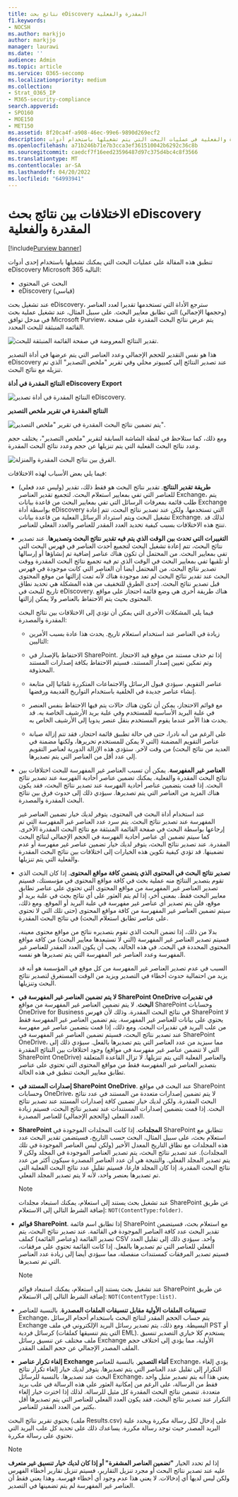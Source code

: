 ```yaml
---
title: نتائج بحث eDiscovery المقدرة والفعلية
f1.keywords:
- NOCSH
ms.author: markjjo
author: markjjo
manager: laurawi
ms.date: ''
audience: Admin
ms.topic: article
ms.service: O365-seccomp
ms.localizationpriority: medium
ms.collection:
- Strat_O365_IP
- M365-security-compliance
search.appverid:
- SPO160
- MOE150
- MET150
ms.assetid: 8f20ca4f-a908-46ec-99e6-9890d269ecf2
description: فهم سبب اختلاف نتائج البحث المقدرة والفعلية في عمليات البحث التي يتم تشغيلها باستخدام أدوات eDiscovery في Office 365.
ms.openlocfilehash: a71b246b71e7b3cca3ef361510042b6292c36c8b
ms.sourcegitcommit: caedcf7f16eed23596487d97c375d4bc4c8f3566
ms.translationtype: MT
ms.contentlocale: ar-SA
ms.lasthandoff: 04/20/2022
ms.locfileid: "64993941"
---
```

# <a name="differences-between-estimated-and-actual-ediscovery-search-results"></a>الاختلافات بين نتائج بحث eDiscovery المقدرة والفعلية

[!include[Purview banner](../includes/purview-rebrand-banner.md)]

تنطبق هذه المقالة على عمليات البحث التي يمكنك تشغيلها باستخدام إحدى أدوات eDiscovery Microsoft 365 التالية: 

- البحث عن المحتوى
- eDiscovery (قياسي)

عند تشغيل بحث eDiscovery، سترجع الأداة التي تستخدمها تقديرا لعدد العناصر (وحجمها الإجمالي) التي تطابق معايير البحث. على سبيل المثال، عند تشغيل عملية بحث في مدخل توافق Microsoft Purview، يتم عرض نتائج البحث المقدرة على صفحة القائمة المنبثقة للبحث المحدد.
  
![تقدير النتائج المعروضة في صفحة القائمة المنبثقة للبحث.](../media/EstimatedSearchResults1.png)
  
هذا هو نفس التقدير للحجم الإجمالي وعدد العناصر التي يتم عرضها في أداة التصدير eDiscovery عند تصدير النتائج إلى كمبيوتر محلي وفي تقرير "ملخص التصدير" الذي تم تنزيله مع نتائج البحث.
  
**النتائج المقدرة في أداة eDiscovery Export**

![النتائج المقدرة في أداة تصدير eDiscovery.](../media/d34312a5-0ee6-49aa-9460-7ea0015a6e66.png)
  
**النتائج المقدرة في تقرير ملخص التصدير**

![يتم تضمين نتائج البحث المقدرة في تقرير "ملخص التصدير".](../media/44b579da-86c2-4f33-81b5-84d604003eda.png)
  
ومع ذلك، كما ستلاحظ في لقطة الشاشة السابقة لتقرير "ملخص التصدير"، يختلف حجم وعدد نتائج البحث الفعلية التي يتم تنزيلها عن حجم وعدد نتائج البحث المقدرة.
  
![الفرق بين نتائج البحث المقدرة والمنزلة.](../media/84aef318-230f-430d-9d9e-02f21342d364.png)
  
فيما يلي بعض الأسباب لهذه الاختلافات:
  
- **طريقة تقدير النتائج**. تقدير نتائج البحث هو فقط ذلك، تقدير (وليس عدد فعلي) للعناصر التي تفي بمعايير استعلام البحث. لتجميع تقدير العناصر Exchange، يتم طلب قائمة بمعرفات الرسائل التي تفي بمعايير البحث من قاعدة بيانات Exchange بواسطة أداة eDiscovery التي تستخدمها. ولكن عند تصدير نتائج البحث، تتم إعادة تشغيل البحث ويتم استرداد الرسائل الفعلية من قاعدة بيانات Exchange. لذلك قد تنتج هذه الاختلافات بسبب كيفية تحديد العدد المقدر للعناصر والعدد الفعلي للعناصر.

- **التغييرات التي تحدث بين الوقت الذي يتم فيه تقدير نتائج البحث وتصديرها**. عند تصدير نتائج البحث، تتم إعادة تشغيل البحث لتجميع أحدث العناصر في فهرس البحث التي تفي بمعايير البحث. من المحتمل أن تكون هناك عناصر إضافية تم إنشاؤها أو إرسالها أو تلقيها تفي بمعايير البحث في الوقت الذي تم فيه تجميع نتائج البحث المقدرة ووقت تصدير نتائج البحث. من المحتمل أيضا أن العناصر التي كانت موجودة في فهرس البحث عند تقدير نتائج البحث لم تعد موجودة هناك لأنه تمت إزالتها من موقع المحتوى قبل تصدير نتائج البحث. إحدى الطرق للتخفيف من هذه المشكلة هي تحديد نطاق تاريخ للبحث في eDiscovery. هناك طريقة أخرى هي وضع قائمة احتجاز على مواقع المحتوى بحيث يتم الاحتفاظ بالعناصر ولا يمكن إزالتها.

   فيما يلي المشكلات الأخرى التي يمكن أن تؤدي إلى الاختلافات بين نتائج البحث المقدرة والمصدرة:

  - زيادة في العناصر عند استخدام استعلام تاريخ. يحدث هذا عادة بسبب الأمرين التاليين:

  - الاحتفاظ بالإصدار في SharePoint. إذا تم حذف مستند من موقع قيد الاحتجاز وتم تمكين تعيين إصدار المستند، فسيتم الاحتفاظ بكافة إصدارات المستند المحذوفة.

  - عناصر التقويم. سيؤدي قبول الرسائل والاجتماعات المتكررة تلقائيا إلى متابعة إنشاء عناصر جديدة في الخلفية باستخدام التواريخ القديمة ورفضها.

  - مع قوائم الاحتجاز، يمكن أن تكون هناك حالات يتم فيها الاحتفاظ بنفس العنصر في علبة البريد الأساسية للمستخدم وفي علبة بريد الأرشيف الخاصة به. قد يحدث هذا الأمر عندما يقوم المستخدم بنقل عنصر يدويا إلى الأرشيف الخاص به.

  - على الرغم من أنه نادرا، حتى في حالة تطبيق قائمة احتجاز، فقد تتم إزالة صيانة عناصر التقويم المضمنة (التي لا يمكن للمستخدم تحريرها، ولكنها مضمنة في العديد من نتائج البحث) من وقت لآخر. ستؤدي هذه الإزالة الدورية لعناصر التقويم إلى عدد أقل من العناصر التي يتم تصديرها.

- **العناصر غير المفهرسة**. يمكن أن تسبب العناصر غير المفهرسة للبحث اختلافات بين نتائج البحث المقدرة والفعلية. يمكنك تضمين عناصر أحادية الفهرسة عند تصدير نتائج البحث. إذا قمت بتضمين عناصر أحادية الفهرسة عند تصدير نتائج البحث، فقد يكون هناك المزيد من العناصر التي يتم تصديرها. سيؤدي ذلك إلى حدوث فرق بين نتائج البحث المقدرة والمصدرة.

    عند استخدام أداة البحث في المحتوى، يتوفر لديك خيار تضمين العناصر غير المفهرسة عند تصدير نتائج البحث. يتم سرد عدد العناصر غير المفهرسة التي تم إرجاعها بواسطة البحث في صفحة القائمة المنبثقة مع نتائج البحث المقدرة الأخرى. كما سيتم تضمين أي عناصر أحادية الفهرسة في الحجم الإجمالي لنتائج البحث المقدرة. عند تصدير نتائج البحث، يتوفر لديك خيار تضمين عناصر غير مفهرسة أو عدم تضمينها. قد تؤدي كيفية تكوين هذه الخيارات إلى اختلافات بين نتائج البحث المقدرة والفعلية التي يتم تنزيلها.

- **تصدير نتائج البحث في المحتوى الذي يتضمن كافة مواقع المحتوى**. إذا كان البحث الذي تقوم بتصدير النتائج منه عملية بحث في كافة مواقع المحتوى في مؤسستك، فسيتم تصدير العناصر غير المفهرسة من مواقع المحتوى التي تحتوي على عناصر تطابق معايير البحث فقط. بمعنى آخر، إذا لم يتم العثور على أي نتائج بحث في علبة بريد أو موقع، فلن يتم تصدير أي عناصر غير مفهرسة في علبة البريد أو الموقع. ومع ذلك، سيتم تضمين العناصر غير المفهرسة من كافة مواقع المحتوى (حتى تلك التي لا تحتوي على عناصر تطابق استعلام البحث) في نتائج البحث المقدرة.

    بدلا من ذلك، إذا تضمن البحث الذي تقوم بتصديره نتائج من مواقع محتوى معينة، فسيتم تصدير العناصر غير المفهرسة (التي لا تستبعدها معايير البحث) من كافة مواقع المحتوى المحددة في البحث. في هذه الحالة، يجب أن يكون العدد المقدر للعناصر غير المفهرسة وعدد العناصر غير المفهرسة التي يتم تصديرها هو نفسه.

    السبب في عدم تصدير العناصر غير المفهرسة من كل موقع في المؤسسة هو أنه قد يزيد من احتمالية حدوث أخطاء في التصدير ويزيد من الوقت المستغرق لتصدير نتائج البحث وتنزيلها.

- **لا يتم تضمين العناصر غير المفهرسة في SharePoint OneDrive في تقديرات البحث**. لا يتم تضمين العناصر غير المفهرسة من مواقع SharePoint وحسابات OneDrive for Business في نتائج البحث المقدرة. وذلك لأن فهرس SharePoint لا يحتوي على بيانات للعناصر غير المفهرسة. يتم تضمين العناصر غير المفهرسة فقط من علب البريد في تقديرات البحث. ومع ذلك، إذا قمت بتضمين عناصر غير مفهرسة عند تصدير نتائج البحث، فسيتم تضمين العناصر غير المفهرسة في SharePoint OneDrive، مما سيزيد من عدد العناصر التي يتم تصديرها بالفعل. سيؤدي ذلك إلى وجود اختلافات بين النتائج المقدرة (التي لا تتضمن عناصر غير مفهرسة في مواقع SharePoint OneDrive) والعناصر الفعلية التي يتم تنزيلها. لا تزال القاعدة المتعلقة بتصدير العناصر غير المفهرسة فقط من مواقع المحتوى التي تحتوي على عناصر تطابق معايير البحث تنطبق في هذه الحالة.

- **إصدارات المستند في SharePoint OneDrive**. عند البحث في مواقع SharePoint وحسابات OneDrive، لا يتم تضمين إصدارات متعددة من المستند في عدد نتائج البحث المقدرة. ولكن لديك خيار تضمين كافة إصدارات المستند عند تصدير نتائج البحث. إذا قمت بتضمين إصدارات المستندات عند تصدير نتائج البحث، فسيتم زيادة العدد الفعلي (والحجم الإجمالي) للعناصر المصدرة.

- **SharePoint المجلدات**. إذا كانت المجلدات الموجودة في SharePoint تتطابق مع استعلام بحث، على سبيل المثال، البحث حسب التاريخ، فسيتضمن تقدير البحث عدد هذه المجلدات مع نطاق التاريخ المعدل الأخير (ولكن ليس العناصر الموجودة في تلك المجلدات). عند تصدير نتائج البحث، يتم تصدير العناصر الموجودة في المجلد ولكن لا يتم تصدير المجلد الفعلي. والنتيجة هي أن عدد العناصر المصدرة سيكون أكثر من عدد نتائج البحث المقدرة. إذا كان المجلد فارغا، فسيتم تقليل عدد نتائج البحث الفعلية التي تم تصديرها بعنصر واحد، لأنه لا يتم تصدير المجلد الفعلي.

   > [!NOTE]
   > عند تشغيل بحث يستند إلى استعلام، يمكنك استبعاد مجلدات SharePoint عن طريق إضافة الشرط التالي إلى الاستعلام: `NOT(ContentType:folder)`.

- **قوائم SharePoint**. إذا تطابق اسم قائمة SharePoint مع استعلام بحث، فسيتضمن تقدير البحث عدد كافة العناصر الموجودة في القائمة. عند تصدير نتائج البحث، يتم تصدير القائمة (وعناصر القائمة) كملف CSV واحد. سيؤدي ذلك إلى تقليل العدد الفعلي للعناصر التي تم تصديرها بالفعل. إذا كانت القائمة تحتوي على مرفقات، فسيتم تصدير المرفقات كمستندات منفصلة، مما سيؤدي أيضا إلى زيادة عدد العناصر التي تم تصديرها.

   > [!NOTE]
   > عند تشغيل بحث يستند إلى استعلام، يمكنك استبعاد قوائم SharePoint عن طريق إضافة الشرط التالي إلى الاستعلام: `NOT(ContentType:list)`.

- **تنسيقات الملفات الأولية مقابل تنسيقات الملفات المصدرة**. بالنسبة للعناصر Exchange، يتم حساب الحجم المقدر لنتائج البحث باستخدام أحجام الرسائل Exchange البسيطة. ومع ذلك، يتم تصدير رسائل البريد الإلكتروني في ملف PST أو كرسائل فردية (التي يتم تنسيقها كملفات EML). يستخدم كلا خياري التصدير تنسيق ملف مختلف عن تنسيق رسائل Exchange الأولية، مما يؤدي إلى اختلاف حجم الملف المصدر الإجمالي عن حجم الملف المقدر.

- **إلغاء تكرار عناصر Exchange أثناء التصدير**. بالنسبة للعناصر Exchange، يؤدي إلغاء التكرار إلى تقليل عدد العناصر التي يتم تصديرها. يتوفر لديك خيار إلغاء تكرار نتائج البحث عند تصديرها. بالنسبة للرسائل Exchange، يعني هذا أنه يتم تصدير مثيل واحد فقط من الرسالة، على الرغم من إمكانية العثور على هذه الرسالة في علب بريد متعددة. تتضمن نتائج البحث المقدرة كل مثيل للرسالة. لذلك إذا اخترت خيار إلغاء التكرار عند تصدير نتائج البحث، فقد يكون العدد الفعلي للعناصر التي يتم تصديرها أقل بكثير من العدد المقدر للعناصر.

يحتوي تقرير نتائج البحث (ملف Results.csv) على إدخال لكل رسالة مكررة ويحدد علبة البريد المصدر حيث توجد رسالة مكررة. يساعدك ذلك على تحديد كل علب البريد التي تحتوي على رسالة مكررة.

> [!NOTE]
> إذا لم تحدد الخيار **"تضمين العناصر المشفرة" أو إذا كان لديك خيار تنسيق غير متعرف** عليه عند تصدير نتائج البحث أو مجرد تنزيل التقارير، فسيتم تنزيل تقارير أخطاء الفهرس ولكن ليس لديها أي إدخالات. لا يعني هذا عدم وجود أي أخطاء فهرسة. وهذا يعني فقط أن العناصر غير المفهرسة لم يتم تضمينها في التصدير.
